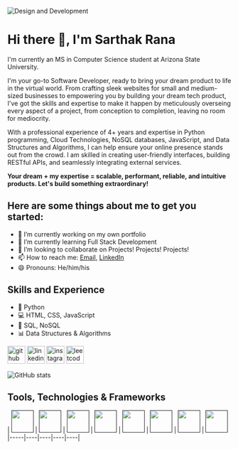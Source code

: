 ![Design and Development](https://github.com/SarthakRana/SarthakRana/assets/26656508/8e8f62fa-2c39-4bf6-8725-073da4b0a721)

# Hi there 👋, I'm Sarthak Rana

I'm currently an MS in Computer Science student at Arizona State University. 

I'm your go-to Software Developer, ready to bring your dream product to life in the virtual world. From crafting sleek websites for small and medium-sized businesses to empowering you by building your dream tech product, I've got the skills and expertise to make it happen by meticulously overseing every aspect of a project, from conception to completion, leaving no room for mediocrity.

With a professional experience of 4+ years and expertise in Python programming, Cloud Technologies, NoSQL databases, JavaScript, and Data Structures and Algorithms, I can help ensure your online presence stands out from the crowd. I am skilled in creating user-friendly interfaces, building RESTful APIs, and seamlessly integrating external services. 

<b> Your dream + my expertise = scalable, performant, reliable, and intuitive products. Let's build something extraordinary! </b>

## Here are some things about me to get you started:

* 🔭 I’m currently working on my own portfolio 
* 🌱 I’m currently learning Full Stack Development 
* 👯 I’m looking to collaborate on Projects! Projects! Projects! 
* 📫 How to reach me: [Email](mailto:iamsrana97@gmail.com), [LinkedIn](https://www.linkedin.com/in/sarthakrana/) 
* 😄 Pronouns: He/him/his 

## Skills and Experience

* 🐍 Python
* 💻 HTML, CSS, JavaScript
* 📀 SQL, NoSQL
* 📊 Data Structures & Algorithms


[<img src='https://cdn.jsdelivr.net/npm/simple-icons@3.0.1/icons/github.svg' alt='github' height='40'>](https://github.com/SarthakRana)  [<img src='https://cdn.jsdelivr.net/npm/simple-icons@3.0.1/icons/linkedin.svg' alt='linkedin' height='40'>](https://www.linkedin.com/in/sarthakrana/)  [<img src='https://cdn.jsdelivr.net/npm/simple-icons@3.0.1/icons/instagram.svg' alt='instagram' height='40'>](https://www.instagram.com/sarthak.rana.97/)  [<img src='https://cdn.jsdelivr.net/npm/simple-icons@3.0.1/icons/leetcode.svg' alt='leetcode' height='40'>](https://leetcode.com/sarthak6246/)  

![GitHub stats](https://github-readme-stats.vercel.app/api?username=SarthakRana&show_icons=true)  

## Tools, Technologies & Frameworks

| [<img src="https://cdn.svgporn.com/logos/python.svg" width="50">]() | [<img src="https://cdn.svgporn.com/logos/jupyter.svg" width="50">]() | [<img src="https://cdn.svgporn.com/logos/mongodb.svg" width="50">]() | [<img src="https://cdn.svgporn.com/logos/aws.svg" width="50">]() | [<img src="https://cdn.svgporn.com/logos/mysql.svg" width="50">]() | [<img src="https://cdn.svgporn.com/logos/git.svg" width="50">]() | [<img src="https://cdn.svgporn.com/logos/git.svg" width="50">]() | [<img src="https://cdn.svgporn.com/logos/javascript.svg" width="50">]()
|-----|----|----|----|----|
